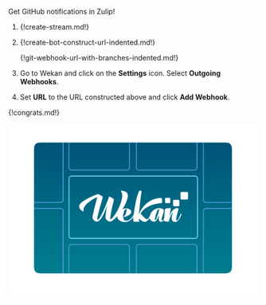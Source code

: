 Get GitHub notifications in Zulip!

1. {!create-stream.md!}

1. {!create-bot-construct-url-indented.md!}

   {!git-webhook-url-with-branches-indented.md!}

1. Go to Wekan and click on the **Settings** icon.
   Select **Outgoing Webhooks**.

1. Set **URL** to the URL constructed above and click **Add Webhook**.

{!congrats.md!}

![](/static/images/integrations/wekan/wekan.svg)
